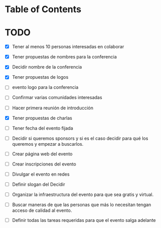 
# Table of Contents

<a id="org7b9c97f"></a>

# TODO 

-   [X] Tener al menos 10 personas interesadas en colaborar
-   [X] Tener propuestas de nombres para la conferencia
-   [X] Decidir nombre de la conferencia
-   [X] Tener propuestas de logos
-   [ ] evento logo para la conferencia
-   [ ] Confirmar varias comunidades interesadas
-   [ ] Hacer primera reunión de introducción
-   [X] Tener propuestas de charlas
-   [ ] Tener fecha del evento fijada
-   [ ] Decidir si queremos sponsors y si es el caso decidir para qué los queremos y empezar a buscarlos.
-   [ ] Crear página web del evento
-   [ ] Crear inscripciones del evento
-   [ ] Divulgar el evento en redes
-   [ ] Definir slogan del Decidir
-   [ ] Organizar la infraestructura del evento para que sea gratis y virtual.
-   [ ] Buscar maneras de que las personas que más lo necesitan tengan acceso de calidad al evento.
-   [ ] Definir todas las tareas requeridas para que el evento salga adelante

